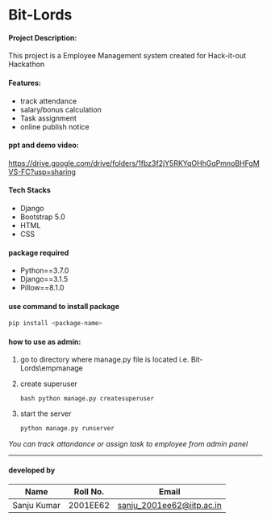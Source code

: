 # Bit-Lords

#### Project Description:  
This project is a Employee Management system created for Hack-it-out Hackathon 

#### Features:
- track attendance
- salary/bonus calculation 
- Task assignment
- online publish notice


#### ppt and demo video:
https://drive.google.com/drive/folders/1fbz3f2jY5RKYqOHhGqPmnoBHFgMVS-FC?usp=sharing

#### Tech Stacks
- Django
- Bootstrap 5.0
- HTML
- CSS


#### package required
- Python==3.7.0
- Django==3.1.5
- Pillow==8.1.0

#### use command to install package
```bash 
pip install <package-name>
```

#### how to use as admin:

1. go to directory where manage.py file is located i.e. Bit-Lords\empmanage

2. create superuser
   ```
   bash python manage.py createsuperuser
   ```

3. start the server
    ```bash 
    python manage.py runserver
    ```


*You can track attandance or assign task to employee from admin panel*

---

#### developed by

|Name|Roll No.|Email|
|-|-|-|
|Sanju Kumar|2001EE62|sanju_2001ee62@iitp.ac.in|
